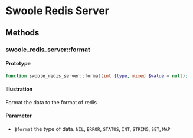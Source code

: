 # Swoole Redis Server

## Methods

### swoole_redis_server::format

#### Prototype

```php
function swoole_redis_server::format(int $type, mixed $value = null);
```

#### Illustration

Format the data to the format of redis

#### Parameter

- `$format` the type of data. `NIL`, `ERROR`, `STATUS`, `INT`, `STRING`, `SET`, `MAP` 

